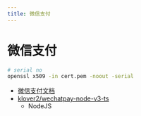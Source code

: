 ```yaml
---
title: 微信支付
---
```


# 微信支付


```bash
# serial no
openssl x509 -in cert.pem -noout -serial
```

- [微信支付文档](https://pay.weixin.qq.com/wiki/doc/apiv3/index.shtml)
- [klover2/wechatpay-node-v3-ts](https://github.com/klover2/wechatpay-node-v3-ts)
  - NodeJS
